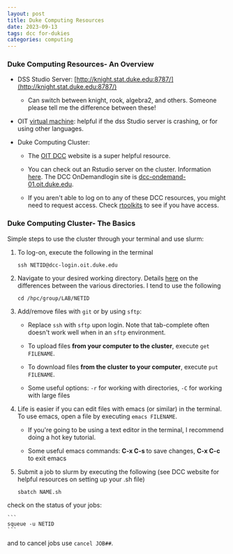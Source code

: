 ```yaml
---
layout: post
title: Duke Computing Resources
date: 2023-09-13
tags: dcc for-dukies
categories: computing
---
```


<h3> Duke Computing Resources- An Overview </h3>

- DSS Studio Server: [http://knight.stat.duke.edu:8787/](http://knight.stat.duke.edu:8787/)
	
	- Can switch between knight, rook, algebra2, and others. Someone please tell me the difference between these!

- OIT [virtual machine](https://vcm.duke.edu/): helpful if the dss Studio server is crashing, or for using other languages.

- Duke Computing Cluster:

	- The [OIT DCC](https://oit-rc.pages.oit.duke.edu/rcsupportdocs/dcc/#getting-a-dcc-account) website is a super helpful resource.

	- You can check out an Rstudio server on the cluster. Information [here](https://oit-rc.pages.oit.duke.edu/rcsupportdocs/OpenOnDemand/RStudio/). The DCC OnDemandlogin site is [dcc-ondemand-01.oit.duke.edu](dcc-ondemand-01.oit.duke.edu).

	- If you aren't able to log on to any of these DCC resources, you might need to request access. Check [rtoolkits](https://rtoolkits.web.duke.edu/) to see if you have access. 

<h3> Duke Computing Cluster- The Basics </h3>

Simple steps to use the cluster through your terminal and use slurm:

1. To log-on, execute the following in the terminal

	``` 
	ssh NETID@dcc-login.oit.duke.edu
	```

2. Navigate to your desired working directory. Details [here](https://oit-rc.pages.oit.duke.edu/rcsupportdocs/dcc/files/#logging-into-the-dcc_1) on the differences between the various directories. I tend to use the following

	```
	cd /hpc/group/LAB/NETID
	```

3. Add/remove files with `git` or by using `sftp`:

	- Replace `ssh` with `sftp` upon login. Note that tab-complete often doesn't work well when in an `sftp` environment. 

	- To upload files <b> from your computer to the cluster</b>, execute `get FILENAME`.

	- To download files <b> from the cluster to your computer</b>, execute `put FILENAME`.

	- Some useful options: `-r` for working with directories, `-C` for working with large files

4. Life is easier if you can edit files with emacs (or similar) in the terminal.  To use emacs, open a file by executing `emacs FILENAME`. 

	- If you're going to be using a text editor in the terminal, I recommend doing a hot key tutorial. 

	- Some useful emacs commands: <b> C-x C-s </b> to save changes, <b> C-x C-c </b> to exit emacs

5. Submit a job to slurm by executing the following (see DCC website for helpful resources on setting up your .sh file)

	```
	sbatch NAME.sh
	```

check on the status of your jobs:

	```
	squeue -u NETID
	```

and to cancel jobs use `cancel JOB##`.




